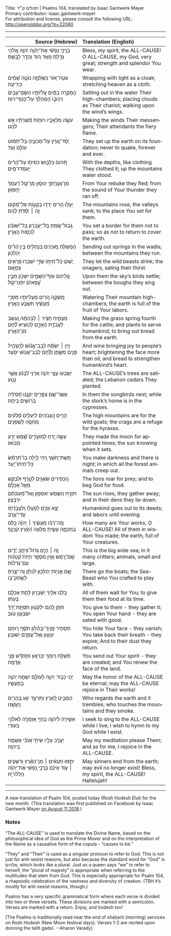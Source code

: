 <html>
<head></head>
<body>
Title: תהלים ק״ד | Psalms 104, translated by Isaac Gantwerk Mayer<br />
Primary contributor: isaac.gantwerk-mayer<br />
For attribution and license, please consult the following URL: <a href="http://opensiddur.org/?p=22080">http://opensiddur.org/?p=22080</a>
<p />
<hr />

<table style="margin-left: auto;margin-right: auto;" class="draggable">
<thead><tr><th id="x" style="text-align: right;">Source (Hebrew)</th><th style="text-align: left;">Translation (English)</th></tr></thead>
<tbody>
<tr><td style="vertical-align:top;" width="46%">
<div class="liturgy" lang="he">
בָּרֲכִ֥י נַפְשִׁ֗י אֶת־יְה֫וָ֥ה 
יְהוָ֣ה אֱ֭לֹהַי גָּדַ֣לְתָּ מְּאֹ֑ד 
ה֭וֹד וְהָדָ֣ר לָבָֽשְׁתָּ׃
</span></div></td>
 
<td style="vertical-align:top;" width="53%">
<div class="english" lang="en">
Bless, my spirit, the <span style="text-transform: uppercase;">All-Cause</span>! 
O <span style="text-transform: uppercase;">All-Cause</span>, my God, very great; 
strength and splendor You wear. 
</div></td></tr>


<tr><td style="vertical-align:top;" width="46%">
<div class="liturgy" lang="he">
עֹֽטֶה־א֭וֹר כַּשַּׂלְמָ֑ה 
נוֹטֶ֥ה שָׁ֝מַ֗יִם כַּיְרִיעָֽה׃ 
</span></div></td>
 
<td style="vertical-align:top;" width="53%">
<div class="english" lang="en">
Wrapping with light as a cloak; 
stretching heaven as a cloth.
</div></td></tr>


<tr><td style="vertical-align:top;" width="46%">
<div class="liturgy" lang="he">
הַ֥מְקָרֶֽה בַמַּ֗יִם עֲֽלִיּ֫וֹתָ֥יו
הַשָּׂם־עָבִ֥ים רְכוּב֑וֹ 
הַֽ֝מְהַלֵּ֗ךְ עַל־כַּנְפֵי־רֽוּחַ׃
</span></div></td>
 
<td style="vertical-align:top;" width="53%">
<div class="english" lang="en">
Setting out in the water Their high-chambers; 
placing clouds as Their chariot; 
walking upon the wind’s wings.
</div></td></tr>


<tr><td style="vertical-align:top;" width="46%">
<div class="liturgy" lang="he">
עֹשֶׂ֣ה מַלְאָכָ֣יו רוּח֑וֹת 
מְ֝שָׁרְתָ֗יו אֵ֣שׁ לֹהֵֽט׃
</span></div></td>
 
<td style="vertical-align:top;" width="53%">
<div class="english" lang="en">
Making the winds Their messengers; 
Their attendants the fiery flame.
</div></td></tr>


<tr><td style="vertical-align:top;" width="46%">
<div class="liturgy" lang="he">
יָֽסַד־אֶ֭רֶץ עַל־מְכוֹנֶ֑יהָ 
בַּל־תִּ֝מּ֗וֹט עוֹלָ֥ם וָעֶֽד׃ 
</span></div></td>
 
<td style="vertical-align:top;" width="53%">
<div class="english" lang="en">
They set up the earth on its foundation; 
never to quake, forever and ever.
</div></td></tr>


<tr><td style="vertical-align:top;" width="46%">
<div class="liturgy" lang="he">
תְּ֭הוֹם כַּלְּב֣וּשׁ כִּסִּית֑וֹ
עַל־הָ֝רִ֗ים יַֽעַמְדוּ־מָֽיִם׃ 
</span></div></td>
 
<td style="vertical-align:top;" width="53%">
<div class="english" lang="en">
With the depths, like clothing They clothed it; 
up the mountains water stood.
</div></td></tr>


<tr><td style="vertical-align:top;" width="46%">
<div class="liturgy" lang="he">
מִן־גַּעֲרָ֣תְךָ֣ יְנוּס֑וּן 
מִן־ק֥וֹל רַֽ֝עַמְךָ֗ יֵחָפֵזֽוּן׃
</span></div></td>
 
<td style="vertical-align:top;" width="53%">
<div class="english" lang="en">
From Your rebuke they fled; 
from the sound of Your thunder they ran off.
</div></td></tr>


<tr><td style="vertical-align:top;" width="46%">
<div class="liturgy" lang="he">
יַעֲל֣וּ הָ֭רִים יֵרְד֣וּ בְקָע֑וֹת 
אֶל־מְ֝ק֗וֹם זֶ֤ה ׀ יָסַ֬דְתָּ לָהֶֽם׃
</span></div></td>
 
<td style="vertical-align:top;" width="53%">
<div class="english" lang="en">
The mountains rose, the valleys sank; 
to the place You set for them.
</div></td></tr>


<tr><td style="vertical-align:top;" width="46%">
<div class="liturgy" lang="he">
גְּֽבוּל־שַׂ֭מְתָּ בַּל־יַֽעֲבֹר֑וּן 
בַּל־יְ֝שׁוּב֗וּן לְכַסּ֥וֹת הָאָֽרֶץ׃
</span></div></td>
 
<td style="vertical-align:top;" width="53%">
<div class="english" lang="en">
You set a border for them not to pass; 
so as not to return to cover the earth.
</div></td></tr>


<tr><td style="vertical-align:top;" width="46%">
<div class="liturgy" lang="he">
הַֽמְשַׁלֵּ֣חַ מַ֭עְיָנִים בַּנְּחָלִ֑ים 
בֵּ֥ין הָ֝רִ֗ים יְהַלֵּכֽוּן׃ 
</span></div></td>
 
<td style="vertical-align:top;" width="53%">
<div class="english" lang="en">
Sending out springs in the wadis; 
between the mountains they run.
</div></td></tr>


<tr><td style="vertical-align:top;" width="46%">
<div class="liturgy" lang="he">
יַ֭שְׁקוּ כָּל־חַיְת֣וֹ שָׂדָ֑י 
יִשְׁבְּר֖וּ פְרָאִ֣ים צְמָאָֽם׃
</span></div></td>
 
<td style="vertical-align:top;" width="53%">
<div class="english" lang="en">
They let the wild beasts drink; 
the onagers, sating their thirst.
</div></td></tr>


<tr><td style="vertical-align:top;" width="46%">
<div class="liturgy" lang="he">
עֲ֭לֵיהֶם עוֹף־הַשָּׁמַ֣יִם יִשְׁכּ֑וֹן 
מִבֵּ֥ין עֳ֝פָאיִ֗ם יִתְּנוּ־קֽוֹל׃
</span></div></td>
 
<td style="vertical-align:top;" width="53%">
<div class="english" lang="en">
Upon them the sky’s birds settle; 
between the boughs they sing out.
</div></td></tr>


<tr><td style="vertical-align:top;" width="46%">
<div class="liturgy" lang="he">
מַשְׁקֶ֣ה הָ֭רִים מֵעֲלִיּוֹתָ֑יו 
מִפְּרִ֥י מַ֝עֲשֶׂ֗יךָ תִּשְׂבַּ֥ע הָאָֽרֶץ׃
</span></div></td>
 
<td style="vertical-align:top;" width="53%">
<div class="english" lang="en">
Watering Their mountain high-chambers; 
the earth is full of the fruit of Your labors.
</div></td></tr>


<tr><td style="vertical-align:top;" width="46%">
<div class="liturgy" lang="he">
מַצְמִ֤יחַ חָצִ֨יר ׀ לַבְּהֵמָ֗ה 
וְ֭עֵשֶׂב לַעֲבֹדַ֣ת הָאָדָ֑ם 
לְה֥וֹצִיא לֶ֝֗חֶם מִן־הָאָֽרֶץ׃
</span></div></td>
 
<td style="vertical-align:top;" width="53%">
<div class="english" lang="en">
Making the grass spring fourth for the cattle; 
and plants to serve humankind; 
to bring out bread from the earth.
</div></td></tr>


<tr><td style="vertical-align:top;" width="46%">
<div class="liturgy" lang="he">
וְיַ֤יִן ׀ יְשַׂמַּ֬ח לְֽבַב־אֱנ֗וֹשׁ 
לְהַצְהִ֣יל פָּנִ֣ים מִשָּׁ֑מֶן 
וְ֝לֶ֗חֶם לְֽבַב־אֱנ֥וֹשׁ יִסְעָֽד׃
</span></div></td>
 
<td style="vertical-align:top;" width="53%">
<div class="english" lang="en">
And wine bringing joy to people’s heart; 
brightening the face more than oil; 
and bread to strengthen humankind’s heart.
</div></td></tr>


<tr><td style="vertical-align:top;" width="46%">
<div class="liturgy" lang="he">
יִ֭שְׂבְּעוּ עֲצֵ֣י יְהוָ֑ה 
אַֽרְזֵ֥י לְ֝בָנ֗וֹן אֲשֶׁ֣ר נָטָֽע׃ 
</span></div></td>
 
<td style="vertical-align:top;" width="53%">
<div class="english" lang="en">
The <span style="text-transform: uppercase;">All-Cause</span>’s trees are satiated; 
the Lebanon cedars They planted.
</div></td></tr>


<tr><td style="vertical-align:top;" width="46%">
<div class="liturgy" lang="he">
אֲשֶׁר־שָׁ֭ם צִפֳּרִ֣ים יְקַנֵּ֑נוּ 
חֲ֝סִידָ֗ה בְּרוֹשִׁ֥ים בֵּיתָֽהּ׃
</span></div></td>
 
<td style="vertical-align:top;" width="53%">
<div class="english" lang="en">
In them the songbirds nest; 
while the stork’s home is in the cypresses.
</div></td></tr>


<tr><td style="vertical-align:top;" width="46%">
<div class="liturgy" lang="he">
הָרִ֣ים הַ֭גְּבֹהִים לַיְּעֵלִ֑ים 
סְ֝לָעִ֗ים מַחְסֶ֥ה לַֽשְׁפַנִּֽים׃ 
</span></div></td>
 
<td style="vertical-align:top;" width="53%">
<div class="english" lang="en">
The high mountains are for the wild goats; 
the crags are a refuge for the hyraxes.
</div></td></tr>


<tr><td style="vertical-align:top;" width="46%">
<div class="liturgy" lang="he">
עָשָׂ֣ה יָ֭רֵחַ לְמוֹעֲדִ֑ים 
שֶׁ֝֗מֶשׁ יָדַ֥ע מְבוֹאֽוֹ׃
</span></div></td>
 
<td style="vertical-align:top;" width="53%">
<div class="english" lang="en">
They made the moon for appointed times; 
the sun knowing when it sets.
</div></td></tr>


<tr><td style="vertical-align:top;" width="46%">
<div class="liturgy" lang="he">
תָּֽשֶׁת־חֹ֭שֶׁךְ וִ֣יהִי לָ֑יְלָה 
בּֽוֹ־תִ֝רְמֹ֗שׂ כָּל־חַיְתוֹ־יָֽעַר׃ 
</span></div></td>
 
<td style="vertical-align:top;" width="53%">
<div class="english" lang="en">
You make darkness and there is night; 
in which all the forest animals creep out.
</div></td></tr>


<tr><td style="vertical-align:top;" width="46%">
<div class="liturgy" lang="he">
הַ֭כְּפִירִים שֹׁאֲגִ֣ים לַטָּ֑רֶף 
וּלְבַקֵּ֖שׁ מֵאֵ֣ל אָכְלָֽם׃
</span></div></td>
 
<td style="vertical-align:top;" width="53%">
<div class="english" lang="en">
The lions roar for prey; 
and to beg God for food.
</div></td></tr>


<tr><td style="vertical-align:top;" width="46%">
<div class="liturgy" lang="he">
תִּזְרַ֣ח הַ֭שֶּׁמֶשׁ יֵאָסֵפ֑וּן 
וְאֶל־מְ֝עוֹנֹתָ֗ם יִרְבָּצֽוּן׃
</span></div></td>
 
<td style="vertical-align:top;" width="53%">
<div class="english" lang="en">
The sun rises, they gather away; 
and in their dens they lie down.
</div></td></tr>


<tr><td style="vertical-align:top;" width="46%">
<div class="liturgy" lang="he">
יֵצֵ֣א אָדָ֣ם לְפָעֳל֑וֹ 
וְֽלַעֲבֹ֖דָת֣וֹ עֲדֵי־עָֽרֶב׃
</span></div></td>
 
<td style="vertical-align:top;" width="53%">
<div class="english" lang="en">
Humankind goes out to its deeds; 
and labors until evening.
</div></td></tr>


<tr><td style="vertical-align:top;" width="46%">
<div class="liturgy" lang="he">
מָֽה־רַבּ֬וּ מַעֲשֶׂ֨יךָ ׀ יְֽהוָ֗ה 
כֻּ֭לָּם בְּחָכְמָ֣ה עָשִׂ֑יתָ 
מָלְאָ֥ה הָ֝אָ֗רֶץ קִנְיָנֶֽךָ׃
</span></div></td>
 
<td style="vertical-align:top;" width="53%">
<div class="english" lang="en">
How many are Your works, O <span style="text-transform: uppercase;">All-Cause</span>! 
All of them in wisdom You made; 
the earth, full of Your creatures.
</div></td></tr>


<tr><td style="vertical-align:top;" width="46%">
<div class="liturgy" lang="he">
זֶ֤ה ׀ הַיָּ֥ם גָּדוֹל֮ וּרְחַ֪ב 
יָ֫דָ֥יִם שָֽׁם־רֶ֭מֶשׂ וְאֵ֣ין מִסְפָּ֑ר 
חַיּ֥וֹת קְ֝טַנּ֗וֹת עִם־גְּדֹלֽוֹת׃
</span></div></td>
 
<td style="vertical-align:top;" width="53%">
<div class="english" lang="en">
This is the big wide sea; 
in it many critters; 
animals, small and large.
</div></td></tr>


<tr><td style="vertical-align:top;" width="46%">
<div class="liturgy" lang="he">
שָׁ֭ם אֳנִיּ֣וֹת יְהַלֵּכ֑וּן 
לִ֝וְיָתָ֗ן זֶֽה־יָצַ֥רְתָּ לְשַֽׂחֶק־בּֽוֹ׃
</span></div></td>
 
<td style="vertical-align:top;" width="53%">
<div class="english" lang="en">
There go the boats; 
the Sea-Beast who You crafted to play with.
</div></td></tr>


<tr><td style="vertical-align:top;" width="46%">
<div class="liturgy" lang="he">
כֻּ֭לָּם אֵלֶ֣יךָ יְשַׂבֵּר֑וּן 
לָתֵ֖ת אָכְלָ֣ם בְּעִתּֽוֹ׃ 
</span></div></td>
 
<td style="vertical-align:top;" width="53%">
<div class="english" lang="en">
All of them wait for You; 
to give them their food at its time.
</div></td></tr>


<tr><td style="vertical-align:top;" width="46%">
<div class="liturgy" lang="he">
תִּתֵּ֣ן לָ֭הֶם יִלְקֹט֑וּן 
תִּפְתַּ֥ח יָֽ֝דְךָ֗ יִשְׂבְּע֥וּן טֽוֹב׃
</span></div></td>
 
<td style="vertical-align:top;" width="53%">
<div class="english" lang="en">
You give to them - they gather it; 
You open Your hand - they are sated with good.
</div></td></tr>


<tr><td style="vertical-align:top;" width="46%">
<div class="liturgy" lang="he">
תַּסְתִּ֥יר פָּנֶיךָ֮ יִֽבָּהֵ֫ל֥וּן 
תֹּסֵ֣ף ר֭וּחָם יִגְוָע֑וּן 
וְֽאֶל־עֲפָרָ֥ם יְשׁוּבֽוּן׃
</span></div></td>
 
<td style="vertical-align:top;" width="53%">
<div class="english" lang="en">
You hide Your face - they vanish; 
You take back their breath - they expire; 
And to their dust they return.
</div></td></tr>


<tr><td style="vertical-align:top;" width="46%">
<div class="liturgy" lang="he">
תְּשַׁלַּ֣ח ר֭וּחֲךָ יִבָּרֵא֑וּן 
וּ֝תְחַדֵּ֗שׁ פְּנֵ֣י אֲדָמָֽה׃
</span></div></td>
 
<td style="vertical-align:top;" width="53%">
<div class="english" lang="en">
You send out Your spirit - they are created; 
and You renew the face of the land.
</div></td></tr>


<tr><td style="vertical-align:top;" width="46%">
<div class="liturgy" lang="he">
יְהִ֤י כְב֣וֹד יְהוָ֣ה לְעוֹלָ֑ם 
יִשְׂמַ֖ח יְהוָ֣ה בְּמַעֲשָֽׂיו׃
</span></div></td>
 
<td style="vertical-align:top;" width="53%">
<div class="english" lang="en">
May the honor of the <span style="text-transform: uppercase;">All-Cause</span> be eternal; 
may the <span style="text-transform: uppercase;">All-Cause</span> rejoice in Their works!
</div></td></tr>


<tr><td style="vertical-align:top;" width="46%">
<div class="liturgy" lang="he">
הַמַּבִּ֣יט לָ֭אָרֶץ וַתִּרְעָ֑ד 
יִגַּ֖ע בֶּהָרִ֣ים וְֽיֶעֱשָֽׁנוּ׃
</span></div></td>
 
<td style="vertical-align:top;" width="53%">
<div class="english" lang="en">
Who regards the earth and it trembles; 
who touches the mountains and they smoke.
</div></td></tr>


<tr><td style="vertical-align:top;" width="46%">
<div class="liturgy" lang="he">
אָשִׁ֣ירָה לַיהוָ֣ה בְּחַיָּ֑י 
אֲזַמְּרָ֖ה לֵאלֹהַ֣י בְּעוֹדִֽי׃
</span></div></td>
 
<td style="vertical-align:top;" width="53%">
<div class="english" lang="en">
I seek to sing to the <span style="text-transform: uppercase;">All-Cause</span> while I live; 
I wish to hymn to my God while I exist.
</div></td></tr>


<tr><td style="vertical-align:top;" width="46%">
<div class="liturgy" lang="he">
יֶעֱרַ֣ב עָלָ֣יו שִׂיחִ֑י 
אָ֝נֹכִ֗י אֶשְׂמַ֥ח בַּיהוָֽה׃
</span></div></td>
 
<td style="vertical-align:top;" width="53%">
<div class="english" lang="en">
May my meditation please Them; 
and as for me, I rejoice in the <span style="text-transform: uppercase;">All-Cause</span>.
</div></td></tr>


<tr><td style="vertical-align:top;" width="46%">
<div class="liturgy" lang="he">
יִתַּ֤מּוּ חַטָּאִ֨ים ׀ מִן־הָאָ֡רֶץ 
וּרְשָׁעִ֤ים ׀ ע֤וֹד אֵינָ֗ם
בָּרֲכִ֣י נַ֭פְשִׁי אֶת־יְהוָ֗ה 
הַֽלְלוּ־יָֽהּ׃
</span></div></td>
 
<td style="vertical-align:top;" width="53%">
<div class="english" lang="en">
May sinners end from the earth; 
may evil no longer exist! 
Bless, my spirit, the <span style="text-transform: uppercase;">All-Cause</span>! 
Hallelujah!
</div></td></tr>
</tbody></table>

<hr />

A new translation of Psalm 104, posted today (Rosh Ḥodesh Elul) for the new month. (This translation was first published on Facebook by Isaac Gantwerk Mayer <a href="https://www.facebook.com/isaac.mayer.9/posts/1916676491729141">on August 11 2018</a>.) 

<h3>Notes</h3>

“The <span style="text-transform: uppercase;">All-Cause</span>” is used to translate the Divine Name, based on the philosophical idea of God as the Prime Mover and on the interpretation of the Name as a causative form of the copula - “causes to be.”

“They” and “Their” is used as a singular pronoun to refer to God. This is not just for anti-sexist reasons, but also because the standard word for “God” is אלהים, which looks like a plural. Just as a queen says “we” to refer to herself, the “plural of majesty” is appropriate when referring to the multitudes that stem from God. This is especially appropriate for Psalm 104, a rhapsodic celebration of the vastness and diversity of creation. (TBH it’s mostly for anti-sexist reasons, though.)

Psalms has a very specific grammatical form where each verse is divided into two or three versets. These divisions are marked with a semicolon. Verses are marked with a return. Enjoy, and ḥodesh tov!

[The Psalms is traditionally read near the end of shaḥarit (morning) services on Rosh Ḥodesh (New Moon festival days). Verses 1-2 are recited upon donning the tallit gadol. --Aharon Varady]


</body>
</html>